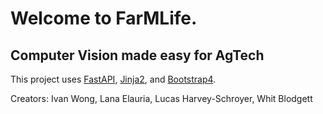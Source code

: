 # Welcome to FarMLife.
## Computer Vision made easy for AgTech
This project uses [FastAPI](https://fastapi.tiangolo.com/), [Jinja2](https://jinja.palletsprojects.com/en/2.11.x/), and [Bootstrap4](https://getbootstrap.com/docs/4.1/getting-started/introduction/).

Creators:
Ivan Wong,
Lana Elauria,
Lucas Harvey-Schroyer,
Whit Blodgett

